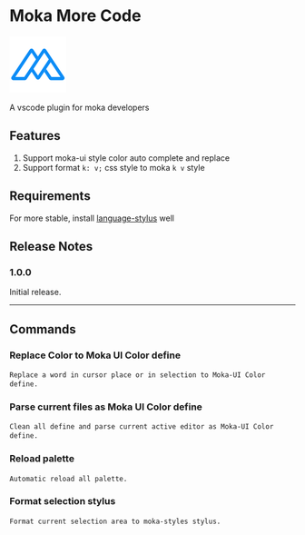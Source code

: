 # Moka More Code

![MokaIcon](icon.png)

A vscode plugin for moka developers

## Features

1. Support moka-ui style color auto complete and replace
2. Support format `k: v;` css style to moka `k v` style

## Requirements
For more stable, install [language-stylus](https://marketplace.visualstudio.com/items?itemName=sysoev.language-stylus) well

## Release Notes
### 1.0.0
Initial release.


-----------------------------------------------------------------------------------------------------------

## Commands
 ### **Replace Color to Moka UI Color define**
    Replace a word in cursor place or in selection to Moka-UI Color define.
 ### **Parse current files as Moka UI Color define**
    Clean all define and parse current active editor as Moka-UI Color define.
 ### **Reload palette**
    Automatic reload all palette.
 ### **Format selection stylus**
    Format current selection area to moka-styles stylus.
